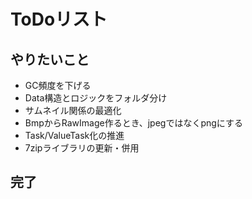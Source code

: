 ﻿# ToDoリスト

## やりたいこと


- GC頻度を下げる
- Data構造とロジックをフォルダ分け
- サムネイル関係の最適化
- BmpからRawImage作るとき、jpegではなくpngにする
- Task/ValueTask化の推進
- 7zipライブラリの更新・併用
  

## 完了
